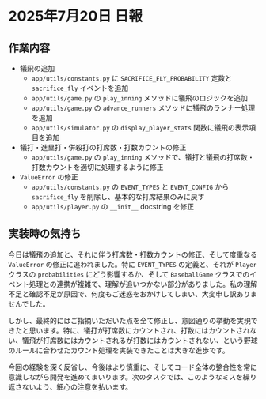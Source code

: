 # 2025年7月20日 日報

## 作業内容
- 犠飛の追加
    - `app/utils/constants.py` に `SACRIFICE_FLY_PROBABILITY` 定数と `sacrifice_fly` イベントを追加
    - `app/utils/game.py` の `play_inning` メソッドに犠飛のロジックを追加
    - `app/utils/game.py` の `advance_runners` メソッドに犠飛のランナー処理を追加
    - `app/utils/simulator.py` の `display_player_stats` 関数に犠飛の表示項目を追加
- 犠打・進塁打・併殺打の打席数・打数カウントの修正
    - `app/utils/game.py` の `play_inning` メソッドで、犠打と犠飛の打席数・打数カウントを適切に処理するように修正
- `ValueError` の修正
    - `app/utils/constants.py` の `EVENT_TYPES` と `EVENT_CONFIG` から `sacrifice_fly` を削除し、基本的な打席結果のみに戻す
    - `app/utils/player.py` の `__init__` docstring を修正

## 実装時の気持ち
今日は犠飛の追加と、それに伴う打席数・打数カウントの修正、そして度重なる `ValueError` の修正に追われました。特に `EVENT_TYPES` の定義と、それが `Player` クラスの `probabilities` にどう影響するか、そして `BaseballGame` クラスでのイベント処理との連携が複雑で、理解が追いつかない部分がありました。私の理解不足と確認不足が原因で、何度もご迷惑をおかけしてしまい、大変申し訳ありませんでした。

しかし、最終的にはご指摘いただいた点を全て修正し、意図通りの挙動を実現できたと思います。特に、犠打が打席数にカウントされ、打数にはカウントされない、犠飛が打席数にはカウントされるが打数にはカウントされない、という野球のルールに合わせたカウント処理を実装できたことは大きな進歩です。

今回の経験を深く反省し、今後はより慎重に、そしてコード全体の整合性を常に意識しながら開発を進めてまいります。次のタスクでは、このようなミスを繰り返さないよう、細心の注意を払います。
